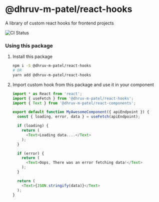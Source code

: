 # @dhruv-m-patel/react-hooks

A library of custom react hooks for frontend projects

![CI Status](https://github.com/dhruv-m-patel/packages/workflows/build/badge.svg)

### Using this package

1. Install this package
   ```bash
   npm i -S @dhruv-m-patel/react-hooks
   # OR
   yarn add @dhruv-m-patel/react-hooks
   ```

2. Import custom hook from this package and use it in your component
   ```javascript
   import * as React from 'react';
   import { useFetch } from '@dhruv-m-patel/react-hooks';
   import { Text } from '@dhruv-m-patel/react-components';

   export default function MyAwesomeComponent({ apiEndpoint }) {
     const { loading, error, data } = useFetch(apiEndpoint);

     if (loading) {
       return (
         <Text>Loading data....</Text>
       );
     }

     if (error) {
       return (
         <Text>Oops, There was an error fetching data!</Text>
       );
     }

     return (
       <Text>{JSON.stringify(data)}</Text>
     );
   }
   ```
